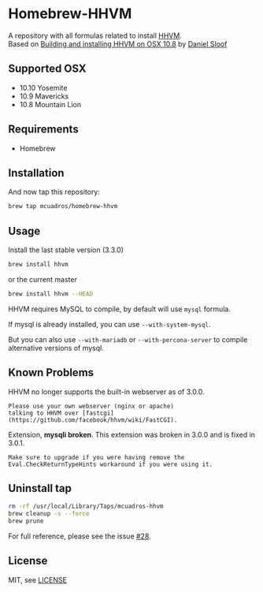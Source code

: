 # Homebrew-HHVM

A repository with all formulas related to install [HHVM](https://github.com/facebook/hhvm).  
Based on [Building and installing HHVM on OSX 10.8](https://github.com/facebook/hhvm/wiki/Building-and-installing-HHVM-on-OSX-10.8) by [Daniel Sloof](https://github.com/danslo)

Supported OSX
------------
* 10.10 Yosemite
* 10.9 Mavericks
* 10.8 Mountain Lion

Requirements
------------

* Homebrew

Installation
------------

And now tap this repository:

```sh
brew tap mcuadros/homebrew-hhvm
```

Usage
-----

Install the last stable version (3.3.0)

```sh
brew install hhvm
```

or the current master

```sh
brew install hhvm --HEAD
```

HHVM requires MySQL to compile, by default will use `mysql` formula.

If mysql is already installed, you can use `--with-system-mysql`.

But you can also use `--with-mariadb` or `--with-percona-server` to compile alternative versions of mysql.

Known Problems
-----

HHVM no longer supports the built-in webserver as of 3.0.0.

    Please use your own webserver (nginx or apache)
    talking to HHVM over [fastcgi](https://github.com/facebook/hhvm/wiki/FastCGI).

Extension, **mysqli broken**. This extension was broken in 3.0.0 and is fixed in 3.0.1.

    Make sure to upgrade if you were having remove the Eval.CheckReturnTypeHints workaround if you were using it.

Uninstall tap
------------

```sh
rm -rf /usr/local/Library/Taps/mcuadros-hhvm
brew cleanup -s --force
brew prune
```

For full reference, please see the issue [#28](https://github.com/mcuadros/homebrew-hhvm/issues/28).

License
-------

MIT, see [LICENSE](LICENSE)
